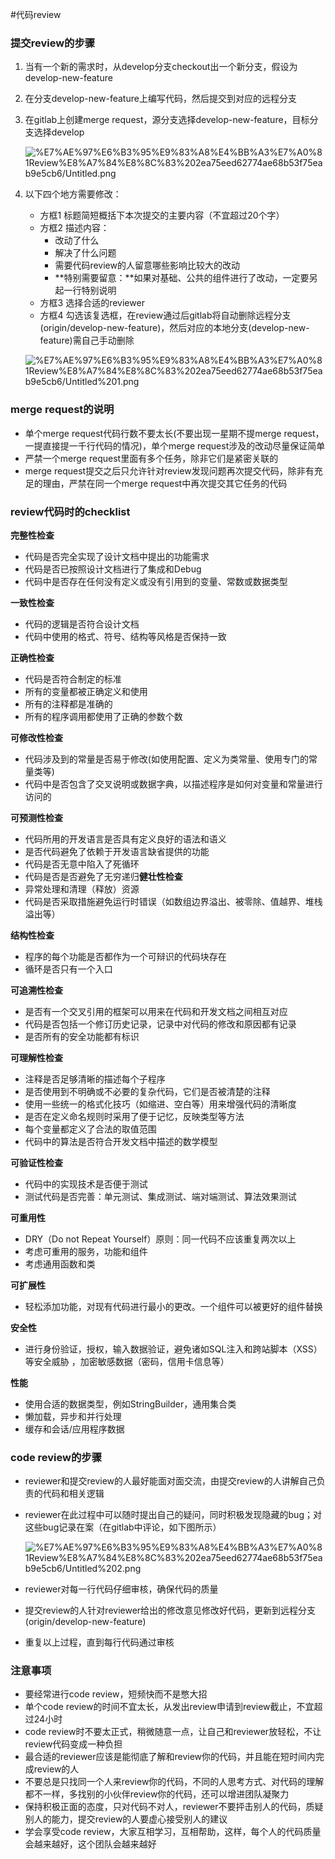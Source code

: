 #代码review


### 提交review的步骤

1. 当有一个新的需求时，从develop分支checkout出一个新分支，假设为develop-new-feature
2. 在分支develop-new-feature上编写代码，然后提交到对应的远程分支
3. 在gitlab上创建merge request，源分支选择develop-new-feature，目标分支选择develop
    
    ![%E7%AE%97%E6%B3%95%E9%83%A8%E4%BB%A3%E7%A0%81Review%E8%A7%84%E8%8C%83%202ea75eed62774ae68b53f75eab9e5cb6/Untitled.png](Untitled.png)
4. 以下四个地方需要修改：
    - 方框1 标题简短概括下本次提交的主要内容（不宜超过20个字）
    - 方框2 描述内容：
        - 改动了什么
        - 解决了什么问题
        - 需要代码review的人留意哪些影响比较大的改动
        - **特别需要留意：**如果对基础、公共的组件进行了改动，一定要另起一行特别说明
    - 方框3 选择合适的reviewer
    - 方框4 勾选该复选框，在review通过后gitlab将自动删除远程分支(origin/develop-new-feature)，然后对应的本地分支(develop-new-feature)需自己手动删除
    
    ![%E7%AE%97%E6%B3%95%E9%83%A8%E4%BB%A3%E7%A0%81Review%E8%A7%84%E8%8C%83%202ea75eed62774ae68b53f75eab9e5cb6/Untitled%201.png](Untitled%201.png)
    

### merge request的说明

- 单个merge request代码行数不要太长(不要出现一星期不提merge request，一提直接提一千行代码的情况)，单个merge request涉及的改动尽量保证简单
- 严禁一个merge request里面有多个任务，除非它们是紧密关联的
- merge request提交之后只允许针对review发现问题再次提交代码，除非有充足的理由，严禁在同一个merge request中再次提交其它任务的代码

### review代码时的checklist

**完整性检查**

- 代码是否完全实现了设计文档中提出的功能需求
- 代码是否已按照设计文档进行了集成和Debug
- 代码中是否存在任何没有定义或没有引用到的变量、常数或数据类型

**一致性检查**

- 代码的逻辑是否符合设计文档
- 代码中使用的格式、符号、结构等风格是否保持一致

**正确性检查**

- 代码是否符合制定的标准
- 所有的变量都被正确定义和使用
- 所有的注释都是准确的
- 所有的程序调用都使用了正确的参数个数

**可修改性检查**

- 代码涉及到的常量是否易于修改(如使用配置、定义为类常量、使用专门的常量类等)
- 代码中是否包含了交叉说明或数据字典，以描述程序是如何对变量和常量进行访问的

**可预测性检查**

- 代码所用的开发语言是否具有定义良好的语法和语义
- 是否代码避免了依赖于开发语言缺省提供的功能
- 代码是否无意中陷入了死循环
- 代码是否是否避免了无穷递归**健壮性检查**
- 异常处理和清理（释放）资源
- 代码是否采取措施避免运行时错误（如数组边界溢出、被零除、值越界、堆栈溢出等）

**结构性检查**

- 程序的每个功能是否都作为一个可辩识的代码块存在
- 循环是否只有一个入口

**可追溯性检查**

- 是否有一个交叉引用的框架可以用来在代码和开发文档之间相互对应
- 代码是否包括一个修订历史记录，记录中对代码的修改和原因都有记录
- 是否所有的安全功能都有标识

**可理解性检查**

- 注释是否足够清晰的描述每个子程序
- 是否使用到不明确或不必要的复杂代码，它们是否被清楚的注释
- 使用一些统一的格式化技巧（如缩进、空白等）用来增强代码的清晰度
- 是否在定义命名规则时采用了便于记忆，反映类型等方法
- 每个变量都定义了合法的取值范围
- 代码中的算法是否符合开发文档中描述的数学模型

**可验证性检查**

- 代码中的实现技术是否便于测试
- 测试代码是否完善：单元测试、集成测试、端对端测试、算法效果测试

**可重用性**

- DRY（Do not Repeat Yourself）原则：同一代码不应该重复两次以上
- 考虑可重用的服务，功能和组件
- 考虑通用函数和类

**可扩展性**

- 轻松添加功能，对现有代码进行最小的更改。一个组件可以被更好的组件替换

**安全性**

- 进行身份验证，授权，输入数据验证，避免诸如SQL注入和跨站脚本（XSS）等安全威胁 ，加密敏感数据（密码，信用卡信息等）

**性能**

- 使用合适的数据类型，例如StringBuilder，通用集合类
- 懒加载，异步和并行处理
- 缓存和会话/应用程序数据

### code review的步骤

- reviewer和提交review的人最好能面对面交流，由提交review的人讲解自己负责的代码和相关逻辑
- reviewer在此过程中可以随时提出自己的疑问，同时积极发现隐藏的bug；对这些bug记录在案（在gitlab中评论，如下图所示）
    
    ![%E7%AE%97%E6%B3%95%E9%83%A8%E4%BB%A3%E7%A0%81Review%E8%A7%84%E8%8C%83%202ea75eed62774ae68b53f75eab9e5cb6/Untitled%202.png](Untitled%202.png)
    
- reviewer对每一行代码仔细审核，确保代码的质量
- 提交review的人针对reviewer给出的修改意见修改好代码，更新到远程分支(origin/develop-new-feature)
- 重复以上过程，直到每行代码通过审核

### 注意事项

- 要经常进行code review，短频快而不是憋大招
- 单个code review的时间不宜太长，从发出review申请到review截止，不宜超过24小时
- code review时不要太正式，稍微随意一点，让自己和reviewer放轻松，不让review代码变成一种负担
- 最合适的reviewer应该是能彻底了解和review你的代码，并且能在短时间内完成review的人
- 不要总是只找同一个人来review你的代码，不同的人思考方式、对代码的理解都不一样，多找别的小伙伴review你的代码，还可以增进团队凝聚力
- 保持积极正面的态度，只对代码不对人，reviewer不要抨击别人的代码，质疑别人的能力，提交review的人要虚心接受别人的建议
- 学会享受code review，大家互相学习，互相帮助，这样，每个人的代码质量会越来越好，这个团队会越来越好